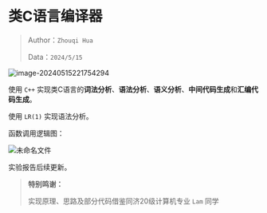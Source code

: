 # 类C语言编译器

> Author：`Zhouqi Hua`
>
> Data：`2024/5/15`



![image-20240515221754294](http://henry-typora.oss-cn-beijing.aliyuncs.com/img/image-20240515221754294.png)

使用 `C++` 实现类C语言的**词法分析**、**语法分析**、**语义分析**、**中间代码生成**和**汇编代码生成**。

使用 `LR(1)` 实现语法分析。



函数调用逻辑图：

![未命名文件](http://henry-typora.oss-cn-beijing.aliyuncs.com/img/未命名文件.png)

实验报告后续更新。

> **特别鸣谢：**
>
> 实现原理、思路及部分代码借鉴同济20级计算机专业 `Lam` 同学